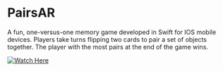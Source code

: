 # PairsAR
A fun, one-versus-one memory game developed in Swift for IOS mobile devices. Players take turns flipping two cards to pair a set of objects together. The player with the most pairs at the end of the game wins.

[![Watch Here](PairsAR.jpg)](https://www.youtube.com/watch?v=36SL_SZ1Nwc)
